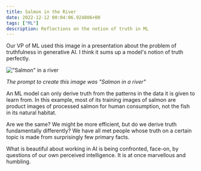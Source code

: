 ```yaml
---
title: Salmon in the River
date: 2022-12-12 00:04:06.924806+00
tags: ["ML"]
description: Reflections on the notion of truth in ML
---
```

Our VP of ML used this image in a presentation about the problem of truthfulness in generative AI. I think it sums up a model's notion of truth perfectly.

!["Salmon" in a river](https://guzchhprwtwnbpvtcnhj.supabase.co/storage/v1/object/public/web-images/salmon-river-ai-dall-e.jpeg)

_The prompt to create this image was "Salmon in a river"_

An ML model can only derive truth from the patterns in the data it is given to learn from. In this example, most of its training images of salmon are product images of processed salmon for human consumption, not the fish in its natural habitat.

Are we the same? We might be more efficient, but do we derive truth fundamentally differently? We have all met people whose truth on a certain topic is made from surprisingly few primary facts.

What is beautiful about working in AI is being confronted, face-on, by questions of our own perceived intelligence. It is at once marvellous and humbling.